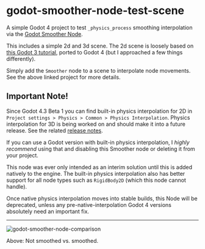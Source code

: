 # godot-smoother-node-test-scene
A simple Godot 4 project to test `_physics_process` smoothing interpolation via the [Godot Smoother Node](https://github.com/anatolbogun/godot-smoother-node).

This includes a simple 2d and 3d scene. The 2d scene is loosely based on [this Godot 3 tutorial](https://www.youtube.com/watch?v=Mc13Z2gboEk), ported to Godot 4 (but I approached a few things differently).

Simply add the `Smoother` node to a scene to interpolate node movements. See the above linked project for more details.

## Important Note!
Since Godot 4.3 Beta 1 you can find built-in physics interpolation for 2D in `Project settings > Physics > Common > Physics Interpolation`.
Physics interpolation for 3D is being worked on and should make it into a future release.
See the related [release notes](https://godotengine.org/article/dev-snapshot-godot-4-3-beta-1/#2d-physics-interpolation).

If you can use a Godot version with built-in physics interpolation, I _highly recommend_ using that and disabling this Smoother node or deleting it from your project.

This node was ever only intended as an interim solution until this is added natively to the engine. The built-in physics interpolation
also has better support for all node types such as `RigidBody2D` (which this node cannot handle).

Once native physics interpolation moves into stable builds, this Node will be deprecated, unless any pre-native-interpolation Godot 4 versions absolutely need an important fix.

--------------------------------

![godot-smoother-node-comparison](https://user-images.githubusercontent.com/7110246/209794022-6850cb5b-8be8-4fa8-a81f-7da4763b731b.gif)

Above: Not smoothed vs. smoothed.
